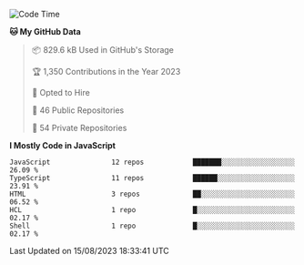 <!--START_SECTION:waka-->
![Code Time](http://img.shields.io/badge/Code%20Time-5%2C542%20hrs%201%20min-blue)

**🐱 My GitHub Data** 

> 📦 829.6 kB Used in GitHub's Storage 
 > 
> 🏆 1,350 Contributions in the Year 2023
 > 
> 💼 Opted to Hire
 > 
> 📜 46 Public Repositories 
 > 
> 🔑 54 Private Repositories 
 > 
**I Mostly Code in JavaScript** 

```text
JavaScript               12 repos            ███████░░░░░░░░░░░░░░░░░░   26.09 % 
TypeScript               11 repos            ██████░░░░░░░░░░░░░░░░░░░   23.91 % 
HTML                     3 repos             ██░░░░░░░░░░░░░░░░░░░░░░░   06.52 % 
HCL                      1 repo              █░░░░░░░░░░░░░░░░░░░░░░░░   02.17 % 
Shell                    1 repo              █░░░░░░░░░░░░░░░░░░░░░░░░   02.17 % 
```




 Last Updated on 15/08/2023 18:33:41 UTC
<!--END_SECTION:waka-->

